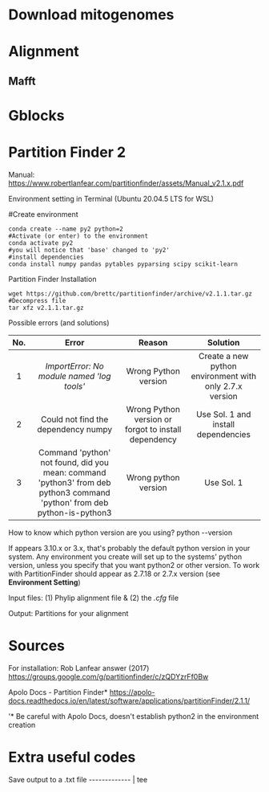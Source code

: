 # Download mitogenomes
# Alignment
## Mafft

# Gblocks
# Partition Finder 2
Manual: https://www.robertlanfear.com/partitionfinder/assets/Manual_v2.1.x.pdf

Environment setting in Terminal (Ubuntu 20.04.5 LTS for WSL)

#Create environment

```
conda create --name py2 python=2 
#Activate (or enter) to the environment
conda activate py2 
#you will notice that 'base' changed to 'py2'
#install dependencies
conda install numpy pandas pytables pyparsing scipy scikit-learn
```


Partition Finder Installation

```
wget https://github.com/brettc/partitionfinder/archive/v2.1.1.tar.gz
#Decompress file
tar xfz v2.1.1.tar.gz
```

Possible errors (and solutions)

No.  |                   Error                    |        Reason        |                                     Solution                        |
:---:|                   :---:                    |         :---:        |                                       :---:                         |
1    | _ImportError: No module named 'log tools'_ | Wrong Python version | Create a new python environment with only 2.7.x version             |
2    |Could not find the dependency numpy         | Wrong Python version or forgot to install dependency | Use Sol. 1 and install dependencies |
3    |Command 'python' not found, did you mean:  command 'python3' from deb python3 command 'python' from deb python-is-python3 | Wrong python version | Use Sol. 1 |

How to know which python version are you using?
python --version

If appears 3.10.x or 3.x, that's probably the default python version in your system. Any environment you create will set up to the systems' python version, unless you specify that you want python2 or other version. To work with PartitionFinder should appear as 2.7.18 or 2.7.x version (see **Environment Setting**)

Input files: (1) Phylip alignment file & (2) the *.cfg* file


Output: Partitions for your alignment
# Sources 
For installation: 
Rob Lanfear answer (2017) https://groups.google.com/g/partitionfinder/c/zQDYzrFf0Bw

Apolo Docs - Partition Finder* https://apolo-docs.readthedocs.io/en/latest/software/applications/partitionFinder/2.1.1/

'* Be careful with Apolo Docs, doesn't establish python2 in the environment creation

# Extra useful codes
Save output to a .txt file -------------  <comand> | tee <output file>
